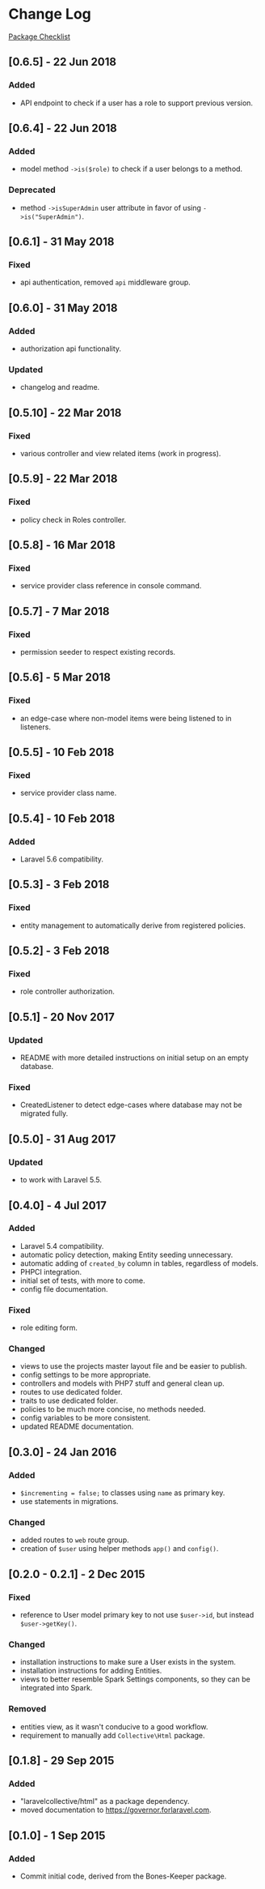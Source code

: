 # Change Log
[Package Checklist](http://phppackagechecklist.com/#1,2,3,4,6,7,8,9,10,11,12,13,14)

## [0.6.5] - 22 Jun 2018
### Added
- API endpoint to check if a user has a role to support previous version.

## [0.6.4] - 22 Jun 2018
### Added
- model method `->is($role)` to check if a user belongs to a method.

### Deprecated
- method `->isSuperAdmin` user attribute in favor of using `->is("SuperAdmin")`.

## [0.6.1] - 31 May 2018
### Fixed
- api authentication, removed `api` middleware group.

## [0.6.0] - 31 May 2018
### Added
- authorization api functionality.

### Updated
- changelog and readme.

## [0.5.10] - 22 Mar 2018
### Fixed
- various controller and view related items (work in progress).

## [0.5.9] - 22 Mar 2018
### Fixed
- policy check in Roles controller.

## [0.5.8] - 16 Mar 2018
### Fixed
- service provider class reference in console command.

## [0.5.7] - 7 Mar 2018
### Fixed
- permission seeder to respect existing records.

## [0.5.6] - 5 Mar 2018
### Fixed
- an edge-case where non-model items were being listened to in listeners.

## [0.5.5] - 10 Feb 2018
### Fixed
- service provider class name.

## [0.5.4] - 10 Feb 2018
### Added
- Laravel 5.6 compatibility.

## [0.5.3] - 3 Feb 2018
### Fixed
- entity management to automatically derive from registered policies.

## [0.5.2] - 3 Feb 2018
### Fixed
- role controller authorization.

## [0.5.1] - 20 Nov 2017
### Updated
- README with more detailed instructions on initial setup on an empty database.

### Fixed
- CreatedListener to detect edge-cases where database may not be migrated fully.

## [0.5.0] - 31 Aug 2017
### Updated
- to work with Laravel 5.5.

## [0.4.0] - 4 Jul 2017
### Added
- Laravel 5.4 compatibility.
- automatic policy detection, making Entity seeding unnecessary.
- automatic adding of `created_by` column in tables, regardless of models.
- PHPCI integration.
- initial set of tests, with more to come.
- config file documentation.

### Fixed
- role editing form.

### Changed
- views to use the projects master layout file and be easier to publish.
- config settings to be more appropriate.
- controllers and models with PHP7 stuff and general clean up.
- routes to use dedicated folder.
- traits to use dedicated folder.
- policies to be much more concise, no methods needed.
- config variables to be more consistent.
- updated README documentation.

## [0.3.0] - 24 Jan 2016
### Added
- `$incrementing = false;` to classes using `name` as primary key.
- use statements in migrations.

### Changed
- added routes to `web` route group.
- creation of `$user` using helper methods `app()` and `config()`.

## [0.2.0 - 0.2.1] - 2 Dec 2015
### Fixed
- reference to User model primary key to not use `$user->id`, but instead `$user->getKey()`.

### Changed
- installation instructions to make sure a User exists in the system.
- installation instructions for adding Entities.
- views to better resemble Spark Settings components, so they can be integrated into Spark.

### Removed
- entities view, as it wasn't conducive to a good workflow.
- requirement to manually add `Collective\Html` package.

## [0.1.8] - 29 Sep 2015
### Added
- "laravelcollective/html" as a package dependency.
- moved documentation to https://governor.forlaravel.com.

## [0.1.0] - 1 Sep 2015
### Added
- Commit initial code, derived from the Bones-Keeper package.
